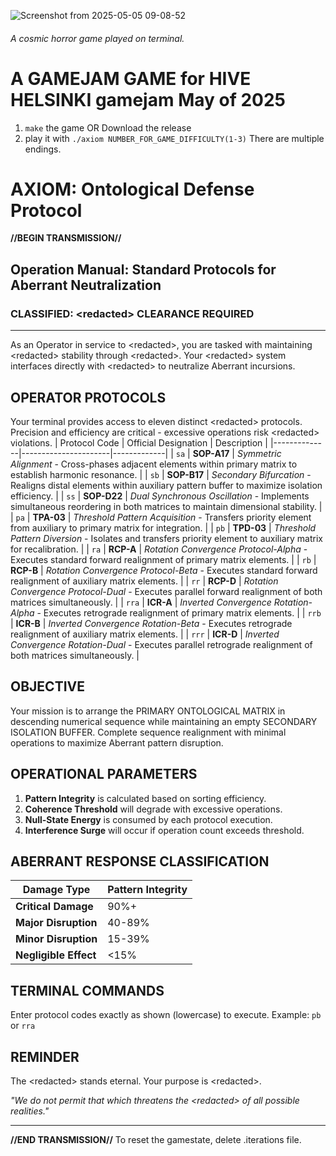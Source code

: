 ![Screenshot from 2025-05-05 09-08-52](https://github.com/user-attachments/assets/ea546313-777e-4155-8b58-43bd95505a72)
###### A cosmic horror game played on terminal.

# A GAMEJAM GAME for HIVE HELSINKI gamejam May of 2025
1. `make` the game OR Download the release
2. play it with `./axiom NUMBER_FOR_GAME_DIFFICULTY(1-3)`
There are multiple endings.

# AXIOM: Ontological Defense Protocol
**//BEGIN TRANSMISSION//**

## Operation Manual: Standard Protocols for Aberrant Neutralization

### CLASSIFIED: \<redacted> CLEARANCE REQUIRED

---

As an Operator in service to \<redacted>, you are tasked with maintaining \<redacted> stability through \<redacted>. Your \<redacted> system interfaces directly with \<redacted> to neutralize Aberrant incursions.

## OPERATOR PROTOCOLS

Your terminal provides access to eleven distinct \<redacted> protocols. Precision and efficiency are critical - excessive operations risk \<redacted> violations.
| Protocol Code | Official Designation | Description |
|--------------|----------------------|-------------|
| `sa` | **SOP-A17** | *Symmetric Alignment* - Cross-phases adjacent elements within primary matrix to establish harmonic resonance. |
| `sb` | **SOP-B17** | *Secondary Bifurcation* - Realigns distal elements within auxiliary pattern buffer to maximize isolation efficiency. |
| `ss` | **SOP-D22** | *Dual Synchronous Oscillation* - Implements simultaneous reordering in both matrices to maintain dimensional stability. |
| `pa` | **TPA-03** | *Threshold Pattern Acquisition* - Transfers priority element from auxiliary to primary matrix for integration. |
| `pb` | **TPD-03** | *Threshold Pattern Diversion* - Isolates and transfers priority element to auxiliary matrix for recalibration. |
| `ra` | **RCP-A** | *Rotation Convergence Protocol-Alpha* - Executes standard forward realignment of primary matrix elements. |
| `rb` | **RCP-B** | *Rotation Convergence Protocol-Beta* - Executes standard forward realignment of auxiliary matrix elements. |
| `rr` | **RCP-D** | *Rotation Convergence Protocol-Dual* - Executes parallel forward realignment of both matrices simultaneously. |
| `rra` | **ICR-A** | *Inverted Convergence Rotation-Alpha* - Executes retrograde realignment of primary matrix elements. |
| `rrb` | **ICR-B** | *Inverted Convergence Rotation-Beta* - Executes retrograde realignment of auxiliary matrix elements. |
| `rrr` | **ICR-D** | *Inverted Convergence Rotation-Dual* - Executes parallel retrograde realignment of both matrices simultaneously. |

## OBJECTIVE

Your mission is to arrange the PRIMARY ONTOLOGICAL MATRIX in descending numerical sequence while maintaining an empty SECONDARY ISOLATION BUFFER. Complete sequence realignment with minimal operations to maximize Aberrant pattern disruption.

## OPERATIONAL PARAMETERS

1. **Pattern Integrity** is calculated based on sorting efficiency.
2. **Coherence Threshold** will degrade with excessive operations.
3. **Null-State Energy** is consumed by each protocol execution.
4. **Interference Surge** will occur if operation count exceeds threshold.

## ABERRANT RESPONSE CLASSIFICATION

| Damage Type | Pattern Integrity |
|-------------|-------------------|
| **Critical Damage** | 90%+ |
| **Major Disruption** | 40-89% |
| **Minor Disruption** | 15-39% |
| **Negligible Effect** | <15% |

## TERMINAL COMMANDS

Enter protocol codes exactly as shown (lowercase) to execute.
Example: `pb` or `rra`

## REMINDER

The \<redacted> stands eternal. Your purpose is \<redacted>.

*"We do not permit that which threatens the \<redacted> of all possible realities."*

---

**//END TRANSMISSION//**
To reset the gamestate, delete .iterations file.
